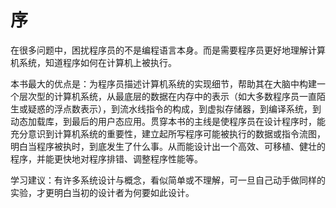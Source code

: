 # 序

在很多问题中，困扰程序员的不是编程语言本身。而是需要程序员更好地理解计算机系统，知道程序如何在计算机上被执行。

本书最大的优点是：为程序员描述计算机系统的实现细节，帮助其在大脑中构建一个层次型的计算机系统，从最底层的数据在内存中的表示（如大多数程序员一直陌生或疑惑的浮点数表示），到流水线指令的构成，到虚拟存储器，到编译系统，到动态加载库，到最后的用户态应用。贯穿本书的主线是使程序员在设计程序时，能充分意识到计算机系统的重要性，建立起所写程序可能被执行的数据或指令流图，明白当程序被执时，到底发生了什么事。从而能设计出一个高效、可移植、健壮的程序，并能更快地对程序排错、调整程序性能等。

学习建议：有许多系统设计与概念，看似简单或不理解，可一旦自己动手做同样的实验，才更明白当初的设计者为何要如此设计。


